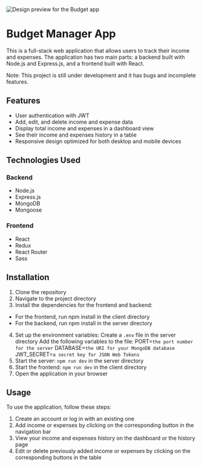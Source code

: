 ![Design preview for the Budget app](/client/images/preview/preview.jpg)

# Budget Manager App

This is a full-stack web application that allows users to track their income and expenses. The application has two main parts: a backend built with Node.js and Express.js, and a frontend built with React.

Note: This project is still under development and it has bugs and incomplete features.

## Features

- User authentication with JWT
- Add, edit, and delete income and expense data
- Display total income and expenses in a dashboard view
- See their income and expenses history in a table
- Responsive design optimized for both desktop and mobile devices

## Technologies Used

### Backend

- Node.js
- Express.js
- MongoDB
- Mongoose

### Frontend

- React
- Redux
- React Router
- Sass

## Installation

1. Clone the repository
2. Navigate to the project directory
3. Install the dependencies for the frontend and backend:

- For the frontend, run npm install in the client directory
- For the backend, run npm install in the server directory

4. Set up the environment variables:
   Create a `.env` file in the server directory
   Add the following variables to the file:
   PORT=`the port number for the server`
   DATABASE=`the URI for your MongoDB database`
   JWT_SECRET=`a secret key for JSON Web Tokens`
5. Start the server: `npm run dev` in the server directory
6. Start the frontend: `npm run dev` in the client directory
7. Open the application in your browser

## Usage

To use the application, follow these steps:

1. Create an account or log in with an existing one
2. Add income or expenses by clicking on the corresponding button in the navigation bar
3. View your income and expenses history on the dashboard or the history page
4. Edit or delete previously added income or expenses by clicking on the corresponding buttons in the table
